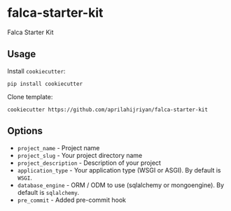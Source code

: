 # falca-starter-kit

Falca Starter Kit

## Usage

Install `cookiecutter`:

```
pip install cookiecutter
```

Clone template:

```
cookiecutter https://github.com/aprilahijriyan/falca-starter-kit
```

## Options

* `project_name` - Project name
* `project_slug` - Your project directory name
* `project_description` - Description of your project
* `application_type` - Your application type (WSGI or ASGI). By default is `WSGI`.
* `database_engine` - ORM / ODM to use (sqlalchemy or mongoengine). By default is `sqlalchemy`.
* `pre_commit` - Added pre-commit hook
